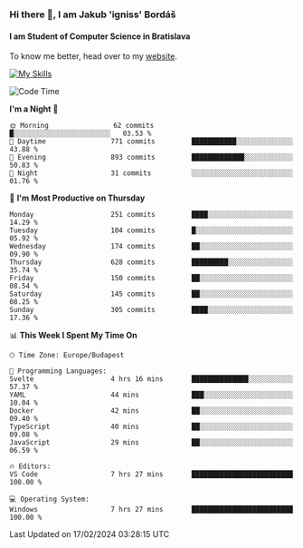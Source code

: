 ### Hi there 👋, I am Jakub 'igniss' Bordáš

#### I am Student of Computer Science in Bratislava
To know me better, head over to my [website](https://bordas.sk).

[![My Skills](https://skillicons.dev/icons?i=js,html,css,figma,svelte,java,kotlin,python,postgresql,typescript,nest,nodejs)](https://bordas.sk)


<!--START_SECTION:waka-->
![Code Time](http://img.shields.io/badge/Code%20Time-1%2C409%20hrs%203%20mins-blue)

**I'm a Night 🦉** 

```text
🌞 Morning                62 commits          █░░░░░░░░░░░░░░░░░░░░░░░░   03.53 % 
🌆 Daytime                771 commits         ███████████░░░░░░░░░░░░░░   43.88 % 
🌃 Evening                893 commits         █████████████░░░░░░░░░░░░   50.83 % 
🌙 Night                  31 commits          ░░░░░░░░░░░░░░░░░░░░░░░░░   01.76 % 
```
📅 **I'm Most Productive on Thursday** 

```text
Monday                   251 commits         ████░░░░░░░░░░░░░░░░░░░░░   14.29 % 
Tuesday                  104 commits         █░░░░░░░░░░░░░░░░░░░░░░░░   05.92 % 
Wednesday                174 commits         ██░░░░░░░░░░░░░░░░░░░░░░░   09.90 % 
Thursday                 628 commits         █████████░░░░░░░░░░░░░░░░   35.74 % 
Friday                   150 commits         ██░░░░░░░░░░░░░░░░░░░░░░░   08.54 % 
Saturday                 145 commits         ██░░░░░░░░░░░░░░░░░░░░░░░   08.25 % 
Sunday                   305 commits         ████░░░░░░░░░░░░░░░░░░░░░   17.36 % 
```


📊 **This Week I Spent My Time On** 

```text
🕑︎ Time Zone: Europe/Budapest

💬 Programming Languages: 
Svelte                   4 hrs 16 mins       ██████████████░░░░░░░░░░░   57.37 % 
YAML                     44 mins             ███░░░░░░░░░░░░░░░░░░░░░░   10.04 % 
Docker                   42 mins             ██░░░░░░░░░░░░░░░░░░░░░░░   09.40 % 
TypeScript               40 mins             ██░░░░░░░░░░░░░░░░░░░░░░░   09.08 % 
JavaScript               29 mins             ██░░░░░░░░░░░░░░░░░░░░░░░   06.59 % 

🔥 Editors: 
VS Code                  7 hrs 27 mins       █████████████████████████   100.00 % 

💻 Operating System: 
Windows                  7 hrs 27 mins       █████████████████████████   100.00 % 
```


 Last Updated on 17/02/2024 03:28:15 UTC
<!--END_SECTION:waka-->

